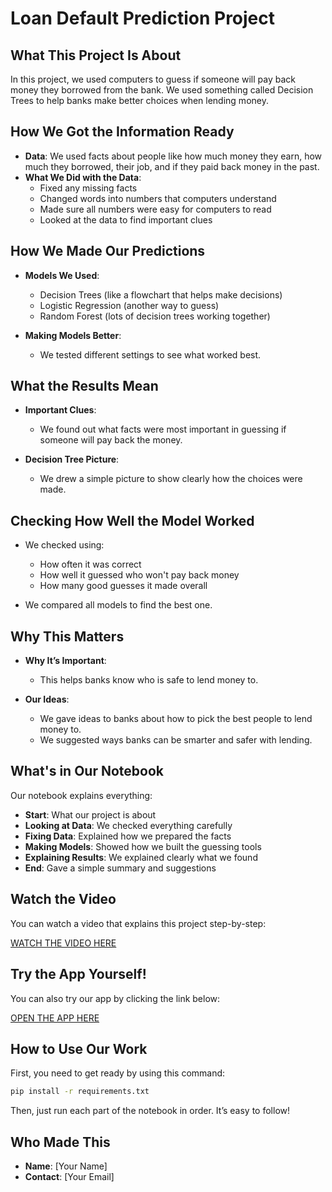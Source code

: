 # Loan Default Prediction Project

## What This Project Is About

In this project, we used computers to guess if someone will pay back money they borrowed from the bank. We used something called Decision Trees to help banks make better choices when lending money.

## How We Got the Information Ready

- **Data**: We used facts about people like how much money they earn, how much they borrowed, their job, and if they paid back money in the past.
- **What We Did with the Data**:
  - Fixed any missing facts
  - Changed words into numbers that computers understand
  - Made sure all numbers were easy for computers to read
  - Looked at the data to find important clues

## How We Made Our Predictions

- **Models We Used**:
  - Decision Trees (like a flowchart that helps make decisions)
  - Logistic Regression (another way to guess)
  - Random Forest (lots of decision trees working together)

- **Making Models Better**:
  - We tested different settings to see what worked best.

## What the Results Mean

- **Important Clues**:
  - We found out what facts were most important in guessing if someone will pay back the money.

- **Decision Tree Picture**:
  - We drew a simple picture to show clearly how the choices were made.

## Checking How Well the Model Worked

- We checked using:
  - How often it was correct
  - How well it guessed who won't pay back money
  - How many good guesses it made overall

- We compared all models to find the best one.

## Why This Matters

- **Why It’s Important**:
  - This helps banks know who is safe to lend money to.

- **Our Ideas**:
  - We gave ideas to banks about how to pick the best people to lend money to.
  - We suggested ways banks can be smarter and safer with lending.

## What's in Our Notebook

Our notebook explains everything:

- **Start**: What our project is about
- **Looking at Data**: We checked everything carefully
- **Fixing Data**: Explained how we prepared the facts
- **Making Models**: Showed how we built the guessing tools
- **Explaining Results**: We explained clearly what we found
- **End**: Gave a simple summary and suggestions

## Watch the Video

You can watch a video that explains this project step-by-step:

[WATCH THE VIDEO HERE](https://www.loom.com/share/df0d15e04c704f148683f44d75decdd2?sid=674a2f51-81bb-4475-be16-b2ae3f71e76b)

## Try the App Yourself!

You can also try our app by clicking the link below:

[OPEN THE APP HERE](https://loandefault-7iphccvrgebjgn6zuqmkzj.streamlit.app/)

## How to Use Our Work

First, you need to get ready by using this command:

```bash
pip install -r requirements.txt
```

Then, just run each part of the notebook in order. It’s easy to follow!

## Who Made This

- **Name**: [Your Name]
- **Contact**: [Your Email]

